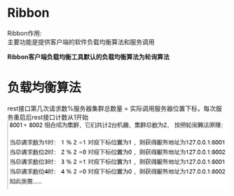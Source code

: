 # Ribbon
Ribbon作用:  
主要功能是提供客户端的软件负载均衡算法和服务调用  

**Ribbon客户端负载均衡工具默认的负载均衡算法为轮询算法**  

# 负载均衡算法  
rest接口第几次请求数%服务器集群总数量 = 实际调用服务器位置下标，每次服务重启后rest接口计数从1开始  
![img.png](img.png)
